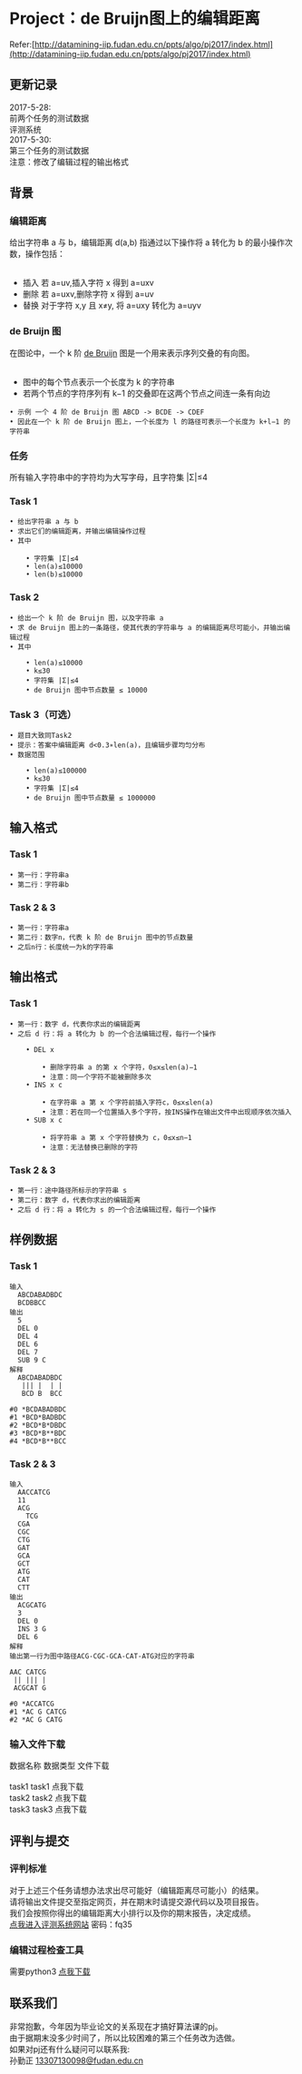 # Project：de Bruijn图上的编辑距离
Refer:[http://datamining-iip.fudan.edu.cn/ppts/algo/pj2017/index.html](http://datamining-iip.fudan.edu.cn/ppts/algo/pj2017/index.html)
## 更新记录
2017-5-28:<br>
前两个任务的测试数据<br>
评测系统<br>
2017-5-30:<br>
第三个任务的测试数据<br>
注意：修改了编辑过程的输出格式<br> 

## 背景
### 编辑距离
给出字符串 a 与 b，编辑距离 d(a,b) 指通过以下操作将 a 转化为 b 的最小操作次数，操作包括：<br>  
* 插入 若 a=uv,插入字符 x 得到 a=uxv
* 删除 若 a=uxv,删除字符 x 得到 a=uv 
* 替换 对于字符 x,y 且 x≠y, 将 a=uxy 转化为 a=uyv
### de Bruijn 图
在图论中，一个 k 阶 [de Bruijn](https://en.wikipedia.org/wiki/De_Bruijn_graph) 图是一个用来表示序列交叠的有向图。<br>  
* 图中的每个节点表示一个长度为 k 的字符串
* 若两个节点的字符序列有 k−1 的交叠即在这两个节点之间连一条有向边 
```
• 示例 一个 4 阶 de Bruijn 图 ABCD -> BCDE -> CDEF
• 因此在一个 k 阶 de Bruijn 图上，一个长度为 l 的路径可表示一个长度为 k+l−1 的字符串
```


### 任务
所有输入字符串中的字符均为大写字母，且字符集 |Σ|≤4 
### Task 1
	• 给出字符串 a 与 b
	• 求出它们的编辑距离，并输出编辑操作过程
	• 其中 
	
		• 字符集 |Σ|≤4
		• len(a)≤10000
		• len(b)≤10000
### Task 2
	• 给出一个 k 阶 de Bruijn 图，以及字符串 a
	• 求 de Bruijn 图上的一条路径，使其代表的字符串与 a 的编辑距离尽可能小，并输出编辑过程
	• 其中 
	
		• len(a)≤10000
		• k≤30
		• 字符集 |Σ|≤4
		• de Bruijn 图中节点数量 ≤ 10000
### Task 3（可选）
	• 题目大致同Task2
	• 提示：答案中编辑距离 d<0.3∗len(a)，且编辑步骤均匀分布
	• 数据范围 
	
		• len(a)≤100000
		• k≤30
		• 字符集 |Σ|≤4
		• de Bruijn 图中节点数量 ≤ 1000000

## 输入格式
### Task 1
	• 第一行：字符串a
	• 第二行：字符串b
### Task 2 & 3
	• 第一行：字符串a
	• 第二行：数字n，代表 k 阶 de Bruijn 图中的节点数量
	• 之后n行：长度统一为k的字符串

## 输出格式
### Task 1
	• 第一行：数字 d，代表你求出的编辑距离
	• 之后 d 行：将 a 转化为 b 的一个合法编辑过程，每行一个操作 
	
		• DEL x 
		
			• 删除字符串 a 的第 x 个字符，0≤x≤len(a)−1 
			• 注意：同一个字符不能被删除多次 
		• INS x c 
		
			• 在字符串 a 第 x 个字符前插入字符c，0≤x≤len(a)
			• 注意：若在同一个位置插入多个字符，按INS操作在输出文件中出现顺序依次插入 
		• SUB x c 
		
			• 将字符串 a 第 x 个字符替换为 c，0≤x≤n−1 
			• 注意：无法替换已删除的字符 
### Task 2 & 3
	• 第一行：途中路径所标示的字符串 s
	• 第二行：数字 d，代表你求出的编辑距离
	• 之后 d 行：将 a 转化为 s 的一个合法编辑过程，每行一个操作

## 样例数据
### Task 1
```
输入
  ABCDABADBDC
  BCDBBCC 
输出
  5
  DEL 0
  DEL 4
  DEL 6
  DEL 7
  SUB 9 C 
解释
  ABCDABADBDC
   ||| |  | |
   BCD B  BCC

#0 *BCDABADBDC
#1 *BCD*BADBDC
#2 *BCD*B*DBDC
#3 *BCD*B**BDC
#4 *BCD*B**BCC 
```
### Task 2 & 3
```
输入
  AACCATCG
  11
  ACG
	TCG
  CGA
  CGC
  CTG
  GAT
  GCA
  GCT
  ATG
  CAT
  CTT 
输出
  ACGCATG
  3
  DEL 0
  INS 3 G
  DEL 6 
解释
输出第一行为图中路径ACG-CGC-GCA-CAT-ATG对应的字符串

AAC CATCG
 || ||| |
 ACGCAT G

#0 *ACCATCG
#1 *AC G CATCG
#2 *AC G CATG 
```

### 输入文件下载
数据名称 数据类型 文件下载<br>		
task1	task1	点我下载<br>
task2	task2	点我下载<br>
task3	task3	点我下载<br>

## 评判与提交
### 评判标准
对于上述三个任务请想办法求出尽可能好（编辑距离尽可能小）的结果。<br>
请将输出文件提交至指定网页，并在期末时请提交源代码以及项目报告。<br>
我们会按照你得出的编辑距离大小排行以及你的期末报告，决定成绩。 <br>
[点我进入评测系统网站](http://datamining-iip.fudan.edu.cn/ppts/algo/pj2017/login.html) 
密码：fq35
### 编辑过程检查工具
需要python3 
[点我下载](http://datamining-iip.fudan.edu.cn/ppts/algo/pj2017/tools/judge.zip) 

## 联系我们
非常抱歉，今年因为毕业论文的关系现在才搞好算法课的pj。<br> 
由于据期末没多少时间了，所以比较困难的第三个任务改为选做。<br>
如果对pj还有什么疑问可以联系我: <br>
孙勤正 13307130098@fudan.edu.cn 

